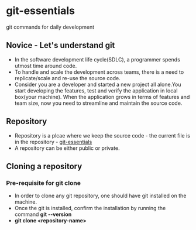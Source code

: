 # git-essentials
git commands for daily development

## Novice - Let's understand git
* In the software development life cycle(SDLC), a programmer spends utmost time around code.
* To handle and scale the development across teams, there is a need to replicate/scale and re-use the source code.
* Consider you are a developer and started a new project all alone.You start developing the features, test and verify the application in local box(your machine). When the application grows in terms of features and team size, now you need to streamline and maintain the source code.

## Repository
* Repository is a plcae where we keep the source code - the current file is in the repository - [git-essentials](https://github.com/JagadeeshVadde/git-essentials)
* A repository can be either public or private.

## Cloning a repository
### Pre-requisite for git clone
* In order to clone any git repository, one should have git installed on the machine.
* Once the git is installed, confirm the installation by running the command **git --version**
* **git clone &lt;repository-name&gt;**
